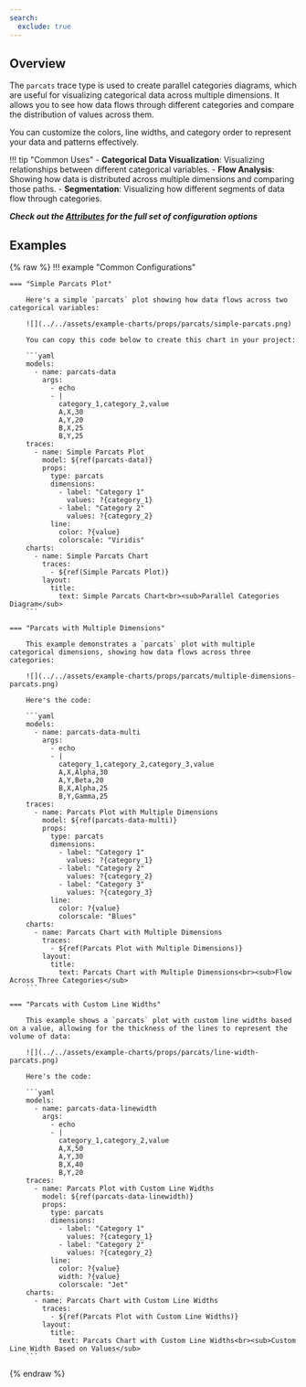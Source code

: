 ```yaml
---
search:
  exclude: true
---
```

<!--start-->
## Overview

The `parcats` trace type is used to create parallel categories diagrams, which are useful for visualizing categorical data across multiple dimensions. It allows you to see how data flows through different categories and compare the distribution of values across them.

You can customize the colors, line widths, and category order to represent your data and patterns effectively.

!!! tip "Common Uses"
    - **Categorical Data Visualization**: Visualizing relationships between different categorical variables.
    - **Flow Analysis**: Showing how data is distributed across multiple dimensions and comparing those paths.
    - **Segmentation**: Visualizing how different segments of data flow through categories.

_**Check out the [Attributes](../configuration/Trace/Props/Parcats/#attributes) for the full set of configuration options**_

## Examples

{% raw %}
!!! example "Common Configurations"

    === "Simple Parcats Plot"

        Here's a simple `parcats` plot showing how data flows across two categorical variables:

        ![](../../assets/example-charts/props/parcats/simple-parcats.png)

        You can copy this code below to create this chart in your project:

        ```yaml
        models:
          - name: parcats-data
            args:
              - echo
              - |
                category_1,category_2,value
                A,X,30
                A,Y,20
                B,X,25
                B,Y,25
        traces:
          - name: Simple Parcats Plot
            model: ${ref(parcats-data)}
            props:
              type: parcats
              dimensions:
                - label: "Category 1"
                  values: ?{category_1}
                - label: "Category 2"
                  values: ?{category_2}
              line:
                color: ?{value}
                colorscale: "Viridis"
        charts:
          - name: Simple Parcats Chart
            traces:
              - ${ref(Simple Parcats Plot)}
            layout:
              title:
                text: Simple Parcats Chart<br><sub>Parallel Categories Diagram</sub>
        ```

    === "Parcats with Multiple Dimensions"

        This example demonstrates a `parcats` plot with multiple categorical dimensions, showing how data flows across three categories:

        ![](../../assets/example-charts/props/parcats/multiple-dimensions-parcats.png)

        Here's the code:

        ```yaml
        models:
          - name: parcats-data-multi
            args:
              - echo
              - |
                category_1,category_2,category_3,value
                A,X,Alpha,30
                A,Y,Beta,20
                B,X,Alpha,25
                B,Y,Gamma,25
        traces:
          - name: Parcats Plot with Multiple Dimensions
            model: ${ref(parcats-data-multi)}
            props:
              type: parcats
              dimensions:
                - label: "Category 1"
                  values: ?{category_1}
                - label: "Category 2"
                  values: ?{category_2}
                - label: "Category 3"
                  values: ?{category_3}
              line:
                color: ?{value}
                colorscale: "Blues"
        charts:
          - name: Parcats Chart with Multiple Dimensions
            traces:
              - ${ref(Parcats Plot with Multiple Dimensions)}
            layout:
              title:
                text: Parcats Chart with Multiple Dimensions<br><sub>Flow Across Three Categories</sub>
        ```

    === "Parcats with Custom Line Widths"

        This example shows a `parcats` plot with custom line widths based on a value, allowing for the thickness of the lines to represent the volume of data:

        ![](../../assets/example-charts/props/parcats/line-width-parcats.png)

        Here's the code:

        ```yaml
        models:
          - name: parcats-data-linewidth
            args:
              - echo
              - |
                category_1,category_2,value
                A,X,50
                A,Y,30
                B,X,40
                B,Y,20
        traces:
          - name: Parcats Plot with Custom Line Widths
            model: ${ref(parcats-data-linewidth)}
            props:
              type: parcats
              dimensions:
                - label: "Category 1"
                  values: ?{category_1}
                - label: "Category 2"
                  values: ?{category_2}
              line:
                color: ?{value}
                width: ?{value}
                colorscale: "Jet"
        charts:
          - name: Parcats Chart with Custom Line Widths
            traces:
              - ${ref(Parcats Plot with Custom Line Widths)}
            layout:
              title:
                text: Parcats Chart with Custom Line Widths<br><sub>Custom Line Width Based on Values</sub>
        ```

{% endraw %}
<!--end-->
